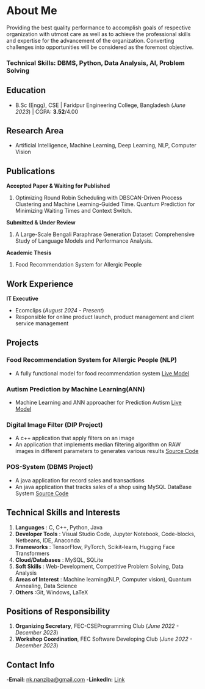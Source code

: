 # About Me

Providing the best quality performance to accomplish goals of respective organization with utmost care as
well as to achieve the professional skills and expertise for the advancement of the organization. Converting
challenges into opportunities will be considered as the foremost objective.


### Technical Skills: DBMS, Python, Data Analysis, AI, Problem Solving

## Education
- B.Sc (Engg), CSE | Faridpur Engineering College, Bangladesh (_June 2023_) | CGPA: **3.52**/4.00

## Research Area
- Artificial Intelligence, Machine Learning, Deep Learning, NLP, Computer Vision

## Publications

**Accepted Paper & Waiting for Published**

1. Optimizing Round Robin Scheduling with DBSCAN-Driven Process Clustering and Machine
Learning-Guided Time. Quantum Prediction for Minimizing Waiting Times and Context Switch.

**Submitted & Under Review**
1. A Large-Scale Bengali Paraphrase Generation Dataset: Comprehensive Study of
Language Models and Performance Analysis.

**Academic Thesis**
1. Food Recommendation System for Allergic People


## Work Experience

**IT Executive**
- Ecomclips (_August 2024 - Present_)
- Responsible for online product launch, product management and client service management

## Projects
### Food Recommendation System for Allergic People (NLP)
- A fully functional model for food recommendation system
[Live Model](https://colab.research.google.com/drive/1bjsHbmw5vDi2MuWtgS-JLV901fCT_lad?usp=sharing)


### Autism Prediction by Machine Learning(ANN)
- Machine Learning and ANN approacher for Prediction Autism
[Live Model](https://github.com/nanzibaARU/Machine-Learning-Projects/blob/main/autism_prediction.ipynb)

### Digital Image Filter (DIP Project)
- A c++ application that apply filters on an image 
- An application that implements median filtering algorithm on RAW images in different parameters to generates
various results
[Source Code](https://github.com/Mehrab-Hossain/Digital_image_processing_RAW_Image_median_filter/blob/main/testing_filter_code.cpp)

### POS-System (DBMS Project)
- A java application for record sales and transactions  
- An java application that tracks sales of a shop using MySQL DataBase System
[Source Code](https://github.com/Mehrab-Hossain/POS-System)


## Technical Skills and Interests
1. **Languages** : C, C++, Python, Java
2. **Developer Tools** : Visual Studio Code, Jupyter Notebook, Code-blocks, Netbeans, IDE, Anaconda
3. **Frameworks** : TensorFlow, PyTorch, Scikit-learn, Hugging Face Transformers
4. **Cloud/Databases** : MySQL, SQLite
5. **Soft Skills** : Web-Development, Competitive Problem Solving, Data Analysis
6. **Areas of Interest** : Machine learning(NLP, Computer vision), Quantum Annealing, Data Science
7. **Others** :Git, Windows, LaTeX

## Positions of Responsibility
1. **Organizing Secretary**, FEC-CSEProgramming Club  (_June 2022 - December 2023_)
2. **Workshop Coordination**, FEC Software Developing Club (_June 2022 - December 2023_)

## Contact Info
-**Email:** nk.nanziba@gmail.com
-**LinkedIn:** [Link](https://www.linkedin.com/in/nanziba-nk/)
